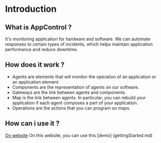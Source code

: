 # Introduction


## What is AppControl ?

It's monitoring application for hardware and software.
We can automate responses to certain types of incidents, which helps maintain application performance and reduce downtime.

## How does it work ?

- Agents are elements that will monitor the operation of an application or an application element.
- Components are the representation of agents on our software.
- Gateways are the link between agents and components.
- Map is the link between agents. In particular, you can rebuild your application if each agent composes a part of your application.
- Operations are the actions that you can program on maps.

## How can i use it ?

[On website](https://appcontrol.xcomponent.com)
On this website, you can use this [demo] (gettingStarted.md)